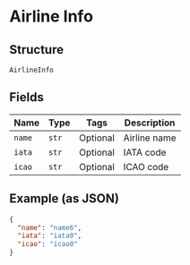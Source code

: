 
# Airline Info

## Structure

`AirlineInfo`

## Fields

| Name | Type | Tags | Description |
|  --- | --- | --- | --- |
| `name` | `str` | Optional | Airline name |
| `iata` | `str` | Optional | IATA code |
| `icao` | `str` | Optional | ICAO code |

## Example (as JSON)

```json
{
  "name": "name6",
  "iata": "iata0",
  "icao": "icao0"
}
```

